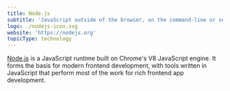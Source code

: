 ```yaml
---
title: Node.js
subtitle: 'JavaScript outside of the browser, on the command-line or server-side'
logo: ./nodejs-icon.svg
website: 'https://nodejs.org'
topicType: technology
---
```


[Node.js](https://nodejs.org) is a JavaScript runtime built on Chrome's V8 JavaScript engine. It
forms the basis for modern frontend development, with tools written in
JavaScript that perform most of the work for rich frontend app development.
